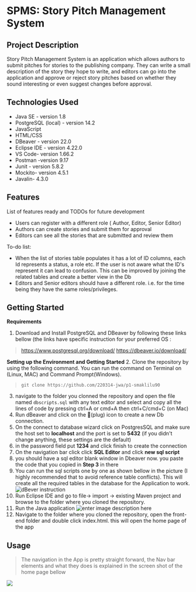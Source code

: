 # SPMS: Story Pitch Management System

## Project Description

Story Pitch Management System is an application which allows authors to submit pitches for stories to the publishing company. They can write a small description of the story they hope to write, and editors can go into the application and approve or reject story pitches based on whether they sound interesting or even suggest changes before approval.

## Technologies Used

* Java SE - version 1.8
* PostgreSQL (local) - version 14.2
* JavaScript 
* HTML/CSS
* DBeaver - version 22.0
* Eclipse IDE - version 4.22.0
* VS Code- version 1.66.2
* Postman -version 9.17
* Junit - version 5.8.2
* Mockito- version 4.5.1
* Javalin- 4.3.0

## Features

List of features ready and TODOs for future development
* Users can register with a different role ( Author, Editor, Senior Editor) 
* Authors can create stories and submit them for approval 
* Editors can see all the stories that are submitted and review them 


To-do list:
* When the list of stories table populates it has a lot of ID columns, each Id represents a status, a role etc. If the user is not aware what the ID's represent it can lead to confusion. This can be improved by joining the related tables and create a better view in the Db 
* Editors and Senior editors should have a different role. i.e. for the time being they have the same roles/privileges.  

## Getting Started
   
**Requirements**
1. Download and Install PostgreSQL and DBeaver by following these links bellow (the links have specific instruction for your preferred OS  : 
  > https://www.postgresql.org/download/
  > https://dbeaver.io/download/
 
**Setting up the Environment and Getting Started**
2. Clone the repository by using the following command. You can run the command on  Terminal on (Linux, MAC) and Command Prompt(Windows). 
> `git clone https://github.com/220314-jwa/p1-smaklilu90`
3. navigate to the folder you clonned the repository and open the file named `dbscripts.sql` with any text editor and select and copy all the lines of code by pressing ctrl+A or cmd+A then ctrl+C/cmd+C (on Mac)  
4. Run dBeaver and click on the 🔌(plug) icon to create a new Db connection. 
5. On the connect to database wizard click on PostgresSQL and make sure the host set to **localhost** and the port is set to **5432** (if you didn't change anything, these settings are the default) 
6. in the password field put **1234** and click finish to create the connection 
7. On the navigation bar click click **SQL Editor** and click **new sql script**
8. you should have a sql editor blank  window in Dbeaver now. you paste the code that you copied in **Step 3** in there 
9. You can run the sql scripts one by one as shown bellow in the picture (I highly recommended that to avoid reference table conflicts). This will create all the required tables in the database for the Application to work. 
 ![dBever instruction](https://i.ibb.co/Dw7Tm1T/dbeaver.png)
10. Run Eclipse IDE and go to file-> import -> existing Maven project and browse to the folder where you cloned the repository. 
11.  Run the Java application
![enter image description here](https://i.ibb.co/Q8cjXqx/eclipse.png)
12. Navigate to the folder where you cloned the repository, open the front-end folder and double click index.html. this will open the home page of the app 
## Usage

> The navigation in the App is pretty straight forward, the Nav bar elements and what they does is explained in the screen shot of the home page bellow 

![](https://i.ibb.co/ydFCpxj/home-page.png)


